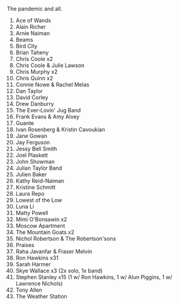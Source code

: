 The pandemic and all.

1. Ace of Wands
1. Alain Richer
1. Arnie Naiman
1. Beams
1. Bird City
1. Brian Taheny
1. Chris Coole x2
1. Chris Coole & Julie Lawson
1. Chris Murphy x2
1. Chris Quinn x2
1. Connie Nowe & Rachel Melas
1. Dan Taylor
1. David Corley
1. Drew Danburry
1. The Ever-Lovin' Jug Band
1. Frank Evans & Amy Alvey
1. Guante
1. Ivan Rosenberg & Kristin Cavoukian
1. Jane Gowan
1. Jay Ferguson
1. Jessy Bell Smith
1. Joel Plaskett
1. John Showman
1. Julian Taylor Band
1. Julien Baker
1. Kathy Reid-Naiman
1. Kristine Schmitt
1. Laura Repo
1. Lowest of the Low
1. Luna Li
1. Matty Powell
1. Mimi O'Bonsawin x2
1. Moscow Apartment
1. The Mountain Goats x2
1. Nichol Robertson & The Robertson'sons
1. Praises
1. Raha Javanfar & Fraser Melvin
1. Ron Hawkins x31
1. Sarah Harmer
1. Skye Wallace x3 (2x solo, 1x band)
1. Stephen Stanley x15 (1 w/ Ron Hawkins, 1 w/ Alun Piggins, 1 w/ Lawrence Nichols)
1. Tony Allen
1. The Weather Station
